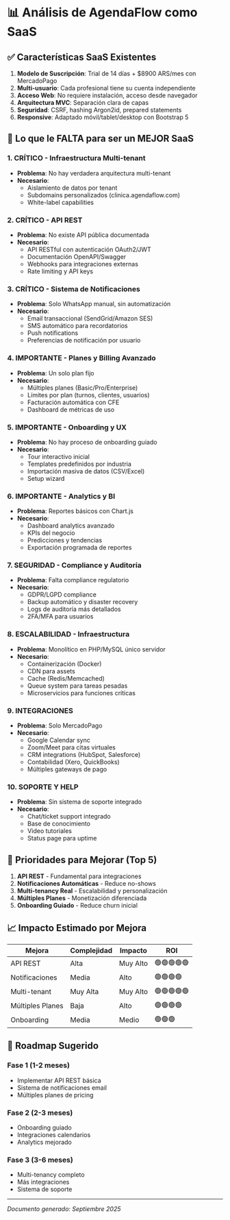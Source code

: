# 📊 Análisis de AgendaFlow como SaaS

## ✅ Características SaaS Existentes

1. **Modelo de Suscripción**: Trial de 14 días + $8900 ARS/mes con MercadoPago
2. **Multi-usuario**: Cada profesional tiene su cuenta independiente
3. **Acceso Web**: No requiere instalación, acceso desde navegador
4. **Arquitectura MVC**: Separación clara de capas
5. **Seguridad**: CSRF, hashing Argon2id, prepared statements
6. **Responsive**: Adaptado móvil/tablet/desktop con Bootstrap 5

## 🚫 Lo que le FALTA para ser un MEJOR SaaS

### 1. CRÍTICO - Infraestructura Multi-tenant
- **Problema**: No hay verdadera arquitectura multi-tenant
- **Necesario**:
  - Aislamiento de datos por tenant
  - Subdomains personalizados (clinica.agendaflow.com)
  - White-label capabilities

### 2. CRÍTICO - API REST
- **Problema**: No existe API pública documentada
- **Necesario**:
  - API RESTful con autenticación OAuth2/JWT
  - Documentación OpenAPI/Swagger
  - Webhooks para integraciones externas
  - Rate limiting y API keys

### 3. CRÍTICO - Sistema de Notificaciones
- **Problema**: Solo WhatsApp manual, sin automatización
- **Necesario**:
  - Email transaccional (SendGrid/Amazon SES)
  - SMS automático para recordatorios
  - Push notifications
  - Preferencias de notificación por usuario

### 4. IMPORTANTE - Planes y Billing Avanzado
- **Problema**: Un solo plan fijo
- **Necesario**:
  - Múltiples planes (Basic/Pro/Enterprise)
  - Límites por plan (turnos, clientes, usuarios)
  - Facturación automática con CFE
  - Dashboard de métricas de uso

### 5. IMPORTANTE - Onboarding y UX
- **Problema**: No hay proceso de onboarding guiado
- **Necesario**:
  - Tour interactivo inicial
  - Templates predefinidos por industria
  - Importación masiva de datos (CSV/Excel)
  - Setup wizard

### 6. IMPORTANTE - Analytics y BI
- **Problema**: Reportes básicos con Chart.js
- **Necesario**:
  - Dashboard analytics avanzado
  - KPIs del negocio
  - Predicciones y tendencias
  - Exportación programada de reportes

### 7. SEGURIDAD - Compliance y Auditoría
- **Problema**: Falta compliance regulatorio
- **Necesario**:
  - GDPR/LGPD compliance
  - Backup automático y disaster recovery
  - Logs de auditoría más detallados
  - 2FA/MFA para usuarios

### 8. ESCALABILIDAD - Infraestructura
- **Problema**: Monolítico en PHP/MySQL único servidor
- **Necesario**:
  - Containerización (Docker)
  - CDN para assets
  - Cache (Redis/Memcached)
  - Queue system para tareas pesadas
  - Microservicios para funciones críticas

### 9. INTEGRACIONES
- **Problema**: Solo MercadoPago
- **Necesario**:
  - Google Calendar sync
  - Zoom/Meet para citas virtuales
  - CRM integrations (HubSpot, Salesforce)
  - Contabilidad (Xero, QuickBooks)
  - Múltiples gateways de pago

### 10. SOPORTE Y HELP
- **Problema**: Sin sistema de soporte integrado
- **Necesario**:
  - Chat/ticket support integrado
  - Base de conocimiento
  - Video tutoriales
  - Status page para uptime

## 🎯 Prioridades para Mejorar (Top 5)

1. **API REST** - Fundamental para integraciones
2. **Notificaciones Automáticas** - Reduce no-shows
3. **Multi-tenancy Real** - Escalabilidad y personalización
4. **Múltiples Planes** - Monetización diferenciada
5. **Onboarding Guiado** - Reduce churn inicial

## 📈 Impacto Estimado por Mejora

| Mejora | Complejidad | Impacto | ROI |
|--------|------------|---------|-----|
| API REST | Alta | Muy Alto | 🟢🟢🟢🟢🟢 |
| Notificaciones | Media | Alto | 🟢🟢🟢🟢 |
| Multi-tenant | Muy Alta | Muy Alto | 🟢🟢🟢🟢🟢 |
| Múltiples Planes | Baja | Alto | 🟢🟢🟢🟢 |
| Onboarding | Media | Medio | 🟢🟢🟢 |

## 🚀 Roadmap Sugerido

### Fase 1 (1-2 meses)
- Implementar API REST básica
- Sistema de notificaciones email
- Múltiples planes de pricing

### Fase 2 (2-3 meses)
- Onboarding guiado
- Integraciones calendarios
- Analytics mejorado

### Fase 3 (3-6 meses)
- Multi-tenancy completo
- Más integraciones
- Sistema de soporte

---

*Documento generado: Septiembre 2025*